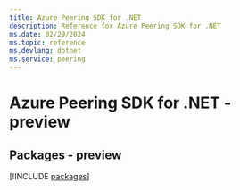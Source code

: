 ```yaml
---
title: Azure Peering SDK for .NET
description: Reference for Azure Peering SDK for .NET
ms.date: 02/29/2024
ms.topic: reference
ms.devlang: dotnet
ms.service: peering
---
```

# Azure Peering SDK for .NET - preview
## Packages - preview
[!INCLUDE [packages](peering-index.md)]